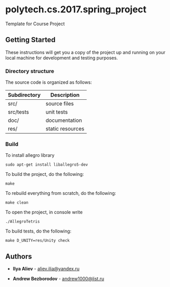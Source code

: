 # polytech.cs.2017.spring_project
Template for Course Project

## Getting Started
These instructions will get you a copy of the project up and running on your local machine for development and testing purposes.

### Directory structure
The source code is organized as follows:

Subdirectory | Description
-------------|-------------------
src/         | source files 
src/tests    | unit tests 
doc/         | documentation 
res/         | static resources

### Build
To install allegro library
`````
sudo apt-get install liballegro5-dev
`````

To build the project, do the following:

````
make
````
To rebuild everything from scratch, do the following:
````
make clean
````
To open the project, in console write 
````
./AllegroTetris
````
To build tests, do the following:
````
make D_UNITY=res/Unity check
````

## Authors
* **Ilya Aliev** - aliev.ilia@yandex.ru

* **Andrew Bezborodov** - andrew1000@list.ru


